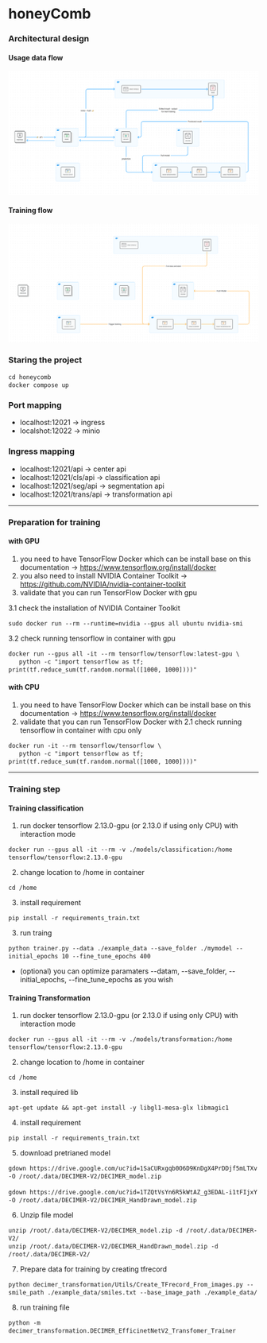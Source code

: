 # honeyComb

### Architectural design
#### Usage data flow
![](./architectural_design_use_flow.png)

#### Training flow
![](./architectural_design_training_flow.png)


### Staring the project
```
cd honeycomb
docker compose up
```

### Port mapping
- localhost:12021 -> ingress
- localshot:12022 -> minio


### Ingress mapping
- localhost:12021/api -> center api
- localhost:12021/cls/api -> classification api
- localhost:12021/seg/api -> segmentation api
- localhost:12021/trans/api -> transformation api

---

### Preparation for training
#### with GPU
1. you need to have TensorFlow Docker which can be install base on this documentation -> https://www.tensorflow.org/install/docker
2. you also need to install NVIDIA Container Toolkit -> https://github.com/NVIDIA/nvidia-container-toolkit
3. validate that you can run TensorFlow Docker with gpu

3.1 check the installation of NVIDIA Container Toolkit
```
sudo docker run --rm --runtime=nvidia --gpus all ubuntu nvidia-smi
```

3.2 check running tensorflow in container with gpu
```
docker run --gpus all -it --rm tensorflow/tensorflow:latest-gpu \
   python -c "import tensorflow as tf; print(tf.reduce_sum(tf.random.normal([1000, 1000])))"
```

#### with CPU
1. you need to have TensorFlow Docker which can be install base on this documentation -> https://www.tensorflow.org/install/docker
2.  validate that you can run TensorFlow Docker with
2.1 check running tensorflow in container with cpu only
```
docker run -it --rm tensorflow/tensorflow \
   python -c "import tensorflow as tf; print(tf.reduce_sum(tf.random.normal([1000, 1000])))"
```
----


### Training step
#### Training classification
1. run docker tensorflow 2.13.0-gpu (or 2.13.0 if using only CPU) with interaction mode
```
docker run --gpus all -it --rm -v ./models/classification:/home tensorflow/tensorflow:2.13.0-gpu
```

2. change location to /home in container
```
cd /home
```

3. install requirement
```
pip install -r requirements_train.txt
```

3. run traing 
```
python trainer.py --data ./example_data --save_folder ./mymodel --initial_epochs 10 --fine_tune_epochs 400
```

- (optional) you can optimize paramaters --datam, --save_folder, --initial_epochs, --fine_tune_epochs as you wish


#### Training Transformation
1. run docker tensorflow 2.13.0-gpu (or 2.13.0 if using only CPU) with interaction mode
```
docker run --gpus all -it --rm -v ./models/transformation:/home tensorflow/tensorflow:2.13.0-gpu
```

2. change location to /home in container
```
cd /home
```

3. install required lib
```
apt-get update && apt-get install -y libgl1-mesa-glx libmagic1
```

4. install requirement
```
pip install -r requirements_train.txt
```

5. download pretrianed model
```
gdown https://drive.google.com/uc?id=1SaCURxgqb0O6D9KnDgX4PrDDjf5mLTXv -O /root/.data/DECIMER-V2/DECIMER_model.zip

gdown https://drive.google.com/uc?id=1TZQtVsYn6R5kWtAZ_g3EDAL-i1tFIjxY -O /root/.data/DECIMER-V2/DECIMER_HandDrawn_model.zip
```

6. Unzip file model
```
unzip /root/.data/DECIMER-V2/DECIMER_model.zip -d /root/.data/DECIMER-V2/
unzip /root/.data/DECIMER-V2/DECIMER_HandDrawn_model.zip -d /root/.data/DECIMER-V2/
```

7. Prepare data for training by creating tfrecord
```
python decimer_transformation/Utils/Create_TFrecord_From_images.py --smile_path ./example_data/smiles.txt --base_image_path ./example_data/
```

8. run training file
```
python -m decimer_transformation.DECIMER_EfficinetNetV2_Transfomer_Trainer
```
